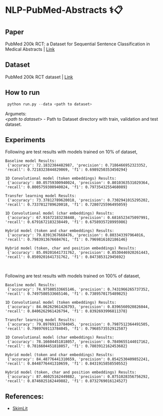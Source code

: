 # NLP-PubMed-Abstracts ⚕️📋

## Paper
PubMed 200k RCT: a Dataset for Sequential Sentence Classification in Medical Abstracts | [Link](https://arxiv.org/abs/1710.06071)

## Dataset
PubMed 200k RCT dataset | [Link](https://github.com/Franck-Dernoncourt/pubmed-rct)

## How to run
```python
 python run.py --data <path to dataset>
```

Argumets: <br/>
*<path to dataset\>* - Path to Dataset directory with train, validation and test dataset.

## Experiments
Following are test results with models trained on 10% of dataset, <br/>
```
Baseline model Results:
 {'accuracy': 72.1832384482987, 'precision': 0.7186466952323352, 'recall': 0.7218323844829869, 'f1': 0.6989250353450294}

1D Convolutional model (token embeddings) Results:
 {'accuracy': 80.05759300940024, 'precision': 0.8010363531029364, 'recall': 0.8005759300940024, 'f1': 0.7973543255468089}

Transfer learning model Results:
 {'accuracy': 73.37812789620018, 'precision': 0.7302941015295202, 'recall': 0.7337812789620018, 'f1': 0.7280725596495059}

1D Convolutional model (char embeddings) Results:
 {'accuracy': 67.91672183238448, 'precision': 0.6816523475097991, 'recall': 0.6791672183238449, 'f1': 0.6758935728995986}

Hybrid model (token and char embeddings) Results:
 {'accuracy': 79.8391367668476, 'precision': 0.803343397964016, 'recall': 0.7983913676684761, 'f1': 0.7969816102186146}

Hybrid model (token, char and position embeddings) Results:
 {'accuracy': 85.09201641731762, 'precision': 0.8530446920261443, 'recall': 0.8509201641731762, 'f1': 0.847385312945692}
```
<br/>

Following are test results with models trained on 100% of dataset, <br/>
```
Baseline model Results:
 {'accuracy': 74.97580533665146, 'precision': 0.7431966265737352, 'recall': 0.7497580533665146, 'f1': 0.7389570175489825}

1D Convolutional model (token embeddings) Results:
 {'accuracy': 84.06262961426793, 'precision': 0.8396560920826044, 'recall': 0.8406262961426794, 'f1': 0.8392693996811378}

Transfer learning model Results:
 {'accuracy': 79.89769113784045, 'precision': 0.7987512364491505, 'recall': 0.7989769113784045, 'f1': 0.7968573552912587}

1D Convolutional model (char embeddings) Results:
 {'accuracy': 78.16604451818057, 'precision': 0.7849655144017162, 'recall': 0.7816604451818057, 'f1': 0.7803912162453682}

Hybrid model (token and char embeddings) Results:
 {'accuracy': 84.48776441310659, 'precision': 0.8542530409852241, 'recall': 0.8448776441310659, 'f1': 0.8431915858550552}

Hybrid model (token, char and position embeddings) Results:
 {'accuracy': 87.46025162449882, 'precision': 0.8751028356756292, 'recall': 0.8746025162449882, 'f1': 0.8732769016124527}
```

## References:
* [SkimLit](https://colab.research.google.com/github/mrdbourke/tensorflow-deep-learning/blob/main/09_SkimLit_nlp_milestone_project_2.ipynb#scrollTo=dDWUcMGOauy8)
